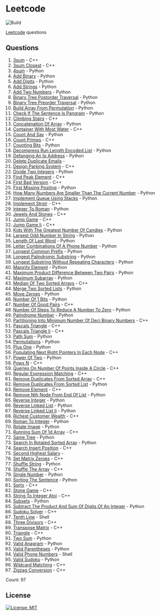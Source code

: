 # Leetcode

![Build](https://github.com/Zeyu-Li/leetcode/workflows/Generate%20MD/badge.svg)

[Leetcode](https://leetcode.com/) questions



## Questions 
 1. [3sum](https://leetcode.com/problems/3sum) - C++ 
 2. [3sum Closest](https://leetcode.com/problems/3sum-closest) - C++ 
 3. [4sum](https://leetcode.com/problems/4sum) - Python 
 4. [Add Binary](https://leetcode.com/problems/add-binary) - Python 
 5. [Add Digits](https://leetcode.com/problems/add-digits) - Python 
 6. [Add Strings](https://leetcode.com/problems/add-strings) - Python 
 7. [Add Two Numbers](https://leetcode.com/problems/add-two-numbers) - Python 
 8. [Binary Tree Postorder Traversal](https://leetcode.com/problems/binary-tree-postorder-traversal) - Python 
 9. [Binary Tree Preorder Traversal](https://leetcode.com/problems/binary-tree-preorder-traversal) - Python 
 10. [Build Array From Permutation](https://leetcode.com/problems/build-array-from-permutation) - Python 
 11. [Check If The Sentence Is Pangram](https://leetcode.com/problems/check-if-the-sentence-is-pangram) - Python 
 12. [Climbing Stairs](https://leetcode.com/problems/climbing-stairs) - C++ 
 13. [Concatenation Of Array](https://leetcode.com/problems/concatenation-of-array) - Python 
 14. [Container With Most Water](https://leetcode.com/problems/container-with-most-water) - C++ 
 15. [Count And Say](https://leetcode.com/problems/count-and-say) - Python 
 16. [Count Primes](https://leetcode.com/problems/count-primes) - C++ 
 17. [Counting Bits](https://leetcode.com/problems/counting-bits) - Python 
 18. [Decompress Run Length Encoded List](https://leetcode.com/problems/decompress-run-length-encoded-list) - Python 
 19. [Defanging An Ip Address](https://leetcode.com/problems/defanging-an-ip-address) - Python 
 20. [Delete Duplicate Emails](https://leetcode.com/problems/delete-duplicate-emails) -  
 21. [Design Parking System](https://leetcode.com/problems/design-parking-system) - C++ 
 22. [Divide Two Integers](https://leetcode.com/problems/divide-two-integers) - Python 
 23. [Find Peak Element](https://leetcode.com/problems/find-peak-element) - C++ 
 24. [First Bad Version](https://leetcode.com/problems/first-bad-version) - C++ 
 25. [First Missing Positive](https://leetcode.com/problems/first-missing-positive) - Python 
 26. [How Many Numbers Are Smaller Than The Current Number](https://leetcode.com/problems/how-many-numbers-are-smaller-than-the-current-number) - Python 
 27. [Implement Queue Using Stacks](https://leetcode.com/problems/implement-queue-using-stacks) - Python 
 28. [Implement Strstr](https://leetcode.com/problems/implement-strstr) - C++ 
 29. [Integer To Roman](https://leetcode.com/problems/integer-to-roman) - Python 
 30. [Jewels And Stones](https://leetcode.com/problems/jewels-and-stones) - C++ 
 31. [Jump Game](https://leetcode.com/problems/jump-game) - C++ 
 32. [Jump Game Ii](https://leetcode.com/problems/jump-game-ii) - C++ 
 33. [Kids With The Greatest Number Of Candies](https://leetcode.com/problems/kids-with-the-greatest-number-of-candies) - Python 
 34. [Largest Odd Number In String](https://leetcode.com/problems/largest-odd-number-in-string) - Python 
 35. [Length Of Last Word](https://leetcode.com/problems/length-of-last-word) - Python 
 36. [Letter Combinations Of A Phone Number](https://leetcode.com/problems/letter-combinations-of-a-phone-number) - Python 
 37. [Longest Common Prefix](https://leetcode.com/problems/longest-common-prefix) - Python 
 38. [Longest Palindromic Substring](https://leetcode.com/problems/longest-palindromic-substring) - Python 
 39. [Longest Substring Without Repeating Characters](https://leetcode.com/problems/longest-substring-without-repeating-characters) - Python 
 40. [Majority Element](https://leetcode.com/problems/majority-element) - Python 
 41. [Maximum Product Difference Between Two Pairs](https://leetcode.com/problems/maximum-product-difference-between-two-pairs) - Python 
 42. [Maximum Subarray](https://leetcode.com/problems/maximum-subarray) - Python 
 43. [Median Of Two Sorted Arrays](https://leetcode.com/problems/median-of-two-sorted-arrays) - C++ 
 44. [Merge Two Sorted Lists](https://leetcode.com/problems/merge-two-sorted-lists) - Python 
 45. [Move Zeroes](https://leetcode.com/problems/move-zeroes) - Python 
 46. [Number Of 1 Bits](https://leetcode.com/problems/number-of-1-bits) - Python 
 47. [Number Of Good Pairs](https://leetcode.com/problems/number-of-good-pairs) - C++ 
 48. [Number Of Steps To Reduce A Number To Zero](https://leetcode.com/problems/number-of-steps-to-reduce-a-number-to-zero) - Python 
 49. [Palindrome Number](https://leetcode.com/problems/palindrome-number) - Python 
 50. [Partitioning Into Minimum Number Of Deci Binary Numbers](https://leetcode.com/problems/partitioning-into-minimum-number-of-deci-binary-numbers) - C++ 
 51. [Pascals Triangle](https://leetcode.com/problems/pascals-triangle) - C++ 
 52. [Pascals Triangle Ii](https://leetcode.com/problems/pascals-triangle-ii) - C++ 
 53. [Path Sum](https://leetcode.com/problems/path-sum) - Python 
 54. [Permutations](https://leetcode.com/problems/permutations) - Python 
 55. [Plus One](https://leetcode.com/problems/plus-one) - Python 
 56. [Populating Next Right Pointers In Each Node](https://leetcode.com/problems/populating-next-right-pointers-in-each-node) - C++ 
 57. [Power Of Two](https://leetcode.com/problems/power-of-two) - Python 
 58. [Powx N](https://leetcode.com/problems/powx-n) - C++ 
 59. [Queries On Number Of Points Inside A Circle](https://leetcode.com/problems/queries-on-number-of-points-inside-a-circle) - C++ 
 60. [Regular Expression Matching](https://leetcode.com/problems/regular-expression-matching) - C++ 
 61. [Remove Duplicates From Sorted Array](https://leetcode.com/problems/remove-duplicates-from-sorted-array) - C++ 
 62. [Remove Duplicates From Sorted List](https://leetcode.com/problems/remove-duplicates-from-sorted-list) - Python 
 63. [Remove Element](https://leetcode.com/problems/remove-element) - C++ 
 64. [Remove Nth Node From End Of List](https://leetcode.com/problems/remove-nth-node-from-end-of-list) - Python 
 65. [Reverse Integer](https://leetcode.com/problems/reverse-integer) - Python 
 66. [Reverse Linked List](https://leetcode.com/problems/reverse-linked-list) - Python 
 67. [Reverse Linked List Ii](https://leetcode.com/problems/reverse-linked-list-ii) - Python 
 68. [Richest Customer Wealth](https://leetcode.com/problems/richest-customer-wealth) - C++ 
 69. [Roman To Integer](https://leetcode.com/problems/roman-to-integer) - Python 
 70. [Rotate Image](https://leetcode.com/problems/rotate-image) - Python 
 71. [Running Sum Of 1d Array](https://leetcode.com/problems/running-sum-of-1d-array) - C++ 
 72. [Same Tree](https://leetcode.com/problems/same-tree) - Python 
 73. [Search In Rotated Sorted Array](https://leetcode.com/problems/search-in-rotated-sorted-array) - Python 
 74. [Search Insert Position](https://leetcode.com/problems/search-insert-position) - C++ 
 75. [Second Highest Salary](https://leetcode.com/problems/second-highest-salary) -  
 76. [Set Matrix Zeroes](https://leetcode.com/problems/set-matrix-zeroes) - C++ 
 77. [Shuffle String](https://leetcode.com/problems/shuffle-string) - Python 
 78. [Shuffle The Array](https://leetcode.com/problems/shuffle-the-array) - C++ 
 79. [Single Number](https://leetcode.com/problems/single-number) - Python 
 80. [Sorting The Sentence](https://leetcode.com/problems/sorting-the-sentence) - Python 
 81. [Sqrtx](https://leetcode.com/problems/sqrtx) - C++ 
 82. [Stone Game](https://leetcode.com/problems/stone-game) - C++ 
 83. [String To Integer Atoi](https://leetcode.com/problems/string-to-integer-atoi) - C++ 
 84. [Subsets](https://leetcode.com/problems/subsets) - Python 
 85. [Subtract The Product And Sum Of Digits Of An Integer](https://leetcode.com/problems/subtract-the-product-and-sum-of-digits-of-an-integer) - Python 
 86. [Sudoku Solver](https://leetcode.com/problems/sudoku-solver) - C++ 
 87. [Tenth Line](https://leetcode.com/problems/tenth-line) - Shell 
 88. [Three Divisors](https://leetcode.com/problems/three-divisors) - C++ 
 89. [Transpose Matrix](https://leetcode.com/problems/transpose-matrix) - C++ 
 90. [Triangle](https://leetcode.com/problems/triangle) - C++ 
 91. [Two Sum](https://leetcode.com/problems/two-sum) - Python 
 92. [Valid Anagram](https://leetcode.com/problems/valid-anagram) - Python 
 93. [Valid Parentheses](https://leetcode.com/problems/valid-parentheses) - Python 
 94. [Valid Phone Numbers](https://leetcode.com/problems/valid-phone-numbers) - Shell 
 95. [Valid Sudoku](https://leetcode.com/problems/valid-sudoku) - Python 
 96. [Wildcard Matching](https://leetcode.com/problems/wildcard-matching) - C++ 
 97. [Zigzag Conversion](https://leetcode.com/problems/zigzag-conversion) - C++ 

Count: 97


## License

[![License: MIT](https://img.shields.io/badge/License-MIT-blue.svg)](https://opensource.org/licenses/MIT)